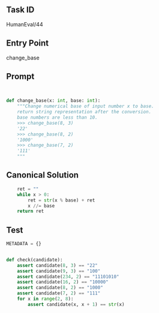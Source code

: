 ## Task ID

HumanEval/44

## Entry Point

change_base

## Prompt

```python


def change_base(x: int, base: int):
    """Change numerical base of input number x to base.
    return string representation after the conversion.
    base numbers are less than 10.
    >>> change_base(8, 3)
    '22'
    >>> change_base(8, 2)
    '1000'
    >>> change_base(7, 2)
    '111'
    """

```

## Canonical Solution

```python
    ret = ""
    while x > 0:
        ret = str(x % base) + ret
        x //= base
    return ret

```

## Test

```python
METADATA = {}


def check(candidate):
    assert candidate(8, 3) == "22"
    assert candidate(9, 3) == "100"
    assert candidate(234, 2) == "11101010"
    assert candidate(16, 2) == "10000"
    assert candidate(8, 2) == "1000"
    assert candidate(7, 2) == "111"
    for x in range(2, 8):
        assert candidate(x, x + 1) == str(x)


```
